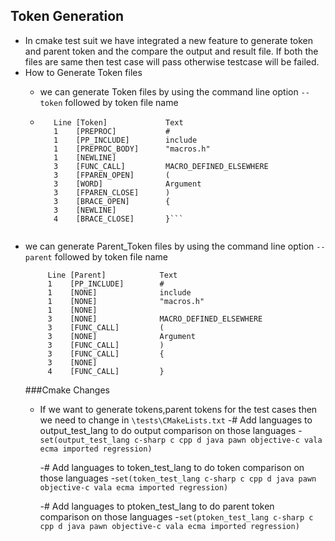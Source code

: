 ## Token Generation
- In cmake test suit we have integrated a new feature to generate token and parent token and the compare the output and result file. If both the files are same then test case will pass otherwise testcase will be failed.
- How to Generate Token files 
	- we can generate Token files by using the  command line option 
	```--token``` 
	followed by token file name
	
	- ```
		 Line [Token]             Text
		 1    [PREPROC]           #
		 1    [PP_INCLUDE]        include
		 1    [PREPROC_BODY]      "macros.h"
		 1    [NEWLINE]           
		 3    [FUNC_CALL]         MACRO_DEFINED_ELSEWHERE
		 3    [FPAREN_OPEN]       (
		 3    [WORD]              Argument
		 3    [FPAREN_CLOSE]      )
		 3    [BRACE_OPEN]        {
		 3    [NEWLINE]           
		 4    [BRACE_CLOSE]       }```
		 
- we can generate Parent_Token files by using the  command line option 
	```--parent``` 
		followed by token file name
	```
		 Line [Parent]            Text
		 1    [PP_INCLUDE]        #
		 1    [NONE]              include
		 1    [NONE]              "macros.h"
		 1    [NONE]              
		 3    [NONE]              MACRO_DEFINED_ELSEWHERE
		 3    [FUNC_CALL]         (
		 3    [NONE]              Argument
		 3    [FUNC_CALL]         )
		 3    [FUNC_CALL]         {
		 3    [NONE]              
		 4    [FUNC_CALL]         }
	```
	###Cmake Changes
	- If we want to generate tokens,parent tokens for the test cases then we need to change in 
	```\tests\CMakeLists.txt```
		-# Add languages to output_test_lang to do output comparison on those languages
		-```set(output_test_lang c-sharp c cpp d java pawn objective-c vala ecma imported regression)```

		-# Add languages to token_test_lang to do token comparison on those languages
		-```set(token_test_lang c-sharp c cpp d java pawn objective-c vala ecma imported regression)```

		-# Add languages to ptoken_test_lang to do parent token comparison on those languages
		-```set(ptoken_test_lang c-sharp c cpp d java pawn objective-c vala ecma imported regression)```
